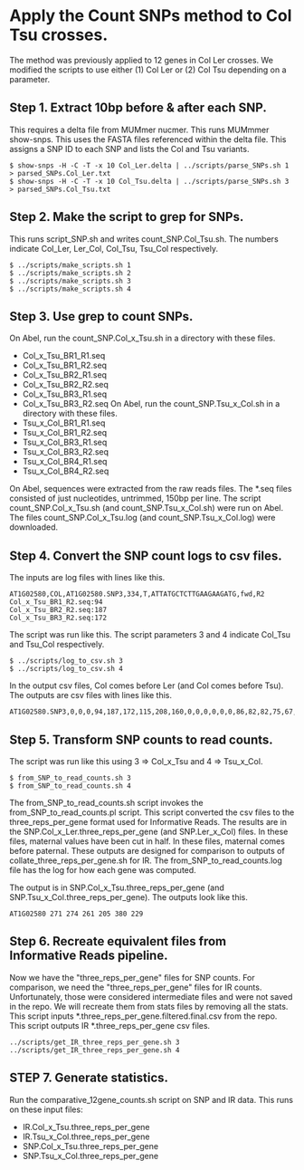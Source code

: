 # Apply the Count SNPs method to Col Tsu crosses.

The method was previously applied to 12 genes in Col Ler crosses.
We modified the scripts to use either (1) Col Ler or (2) Col Tsu depending on a parameter.

## Step 1. Extract 10bp before & after each SNP. 
This requires a delta file from MUMmer nucmer.
This runs MUMmmer show-snps. 
This uses the FASTA files referenced within the delta file.
This assigns a SNP ID to each SNP and lists the Col and Tsu variants.
```
$ show-snps -H -C -T -x 10 Col_Ler.delta | ../scripts/parse_SNPs.sh 1 > parsed_SNPs.Col_Ler.txt
$ show-snps -H -C -T -x 10 Col_Tsu.delta | ../scripts/parse_SNPs.sh 3 > parsed_SNPs.Col_Tsu.txt
```
## Step 2. Make the script to grep for SNPs.
This runs script_SNP.sh and writes count_SNP.Col_Tsu.sh.
The numbers indicate Col_Ler, Ler_Col, Col_Tsu, Tsu_Col respectively.
```
$ ../scripts/make_scripts.sh 1   
$ ../scripts/make_scripts.sh 2   
$ ../scripts/make_scripts.sh 3   
$ ../scripts/make_scripts.sh 4   
```
## Step 3. Use grep to count SNPs.
On Abel, run the count_SNP.Col_x_Tsu.sh in a directory with these files.
* Col_x_Tsu_BR1_R1.seq
* Col_x_Tsu_BR1_R2.seq
* Col_x_Tsu_BR2_R1.seq
* Col_x_Tsu_BR2_R2.seq
* Col_x_Tsu_BR3_R1.seq
* Col_x_Tsu_BR3_R2.seq
On Abel, run the count_SNP.Tsu_x_Col.sh in a directory with these files.
* Tsu_x_Col_BR1_R1.seq
* Tsu_x_Col_BR1_R2.seq
* Tsu_x_Col_BR3_R1.seq
* Tsu_x_Col_BR3_R2.seq
* Tsu_x_Col_BR4_R1.seq
* Tsu_x_Col_BR4_R2.seq

On Abel, sequences were extracted from the raw reads files.
The *.seq files consisted of just nucleotides, untrimmed, 150bp per line.
The script count_SNP.Col_x_Tsu.sh (and count_SNP.Tsu_x_Col.sh) were run on Abel.
The files count_SNP.Col_x_Tsu.log (and count_SNP.Tsu_x_Col.log) were downloaded.

## Step 4. Convert the SNP count logs to csv files.
The inputs are log files with lines like this.
```
AT1G02580,COL,AT1G02580.SNP3,334,T,ATTATGCTCTTGAAGAAGATG,fwd,R2
Col_x_Tsu_BR1_R2.seq:94
Col_x_Tsu_BR2_R2.seq:187
Col_x_Tsu_BR3_R2.seq:172
```
The script was run like this.
The script parameters 3 and 4 indicate Col_Tsu and Tsu_Col respectively.
```
$ ../scripts/log_to_csv.sh 3
$ ../scripts/log_to_csv.sh 4
```
In the output csv files, Col comes before Ler (and Col comes before Tsu).
The outputs are csv files with lines like this.
```
AT1G02580.SNP3,0,0,0,94,187,172,115,208,160,0,0,0,0,0,0,86,82,82,75,67,107,0,0,0
```

## Step 5. Transform SNP counts to read counts.
The script was run like this using 3 => Col_x_Tsu and 4 => Tsu_x_Col.
```
$ from_SNP_to_read_counts.sh 3
$ from_SNP_to_read_counts.sh 4
```
The from_SNP_to_read_counts.sh script invokes the from_SNP_to_read_counts.pl script. 
This script converted the csv files to the three_reps_per_gene format used for Informative Reads. 
The results are in the SNP.Col_x_Ler.three_reps_per_gene (and SNP.Ler_x_Col) files. 
In these files, maternal values have been cut in half. 
In these files, maternal comes before paternal. 
These outputs are designed for comparison to outputs of collate_three_reps_per_gene.sh for IR. 
The from_SNP_to_read_counts.log file has the log for how each gene was computed.

The output is in SNP.Col_x_Tsu.three_reps_per_gene (and SNP.Tsu_x_Col.three_reps_per_gene).
The outputs look like this.
```
AT1G02580 271 274 261 205 380 229
```

## Step 6. Recreate equivalent files from Informative Reads pipeline.
Now we have the "three_reps_per_gene" files for SNP counts.
For comparison, we need the "three_reps_per_gene" files for IR counts.
Unfortunately, those were considered intermediate files and were not saved in the repo.
We will recreate them from stats files by removing all the stats.
This script inputs *.three_reps_per_gene.filtered.final.csv from the repo.
This script outputs IR *.three_reps_per_gene csv files.
```
../scripts/get_IR_three_reps_per_gene.sh 3
../scripts/get_IR_three_reps_per_gene.sh 4
```

## STEP 7. Generate statistics.
Run the comparative_12gene_counts.sh script on SNP and IR data.
This runs on these input files:
* IR.Col_x_Tsu.three_reps_per_gene
* IR.Tsu_x_Col.three_reps_per_gene
* SNP.Col_x_Tsu.three_reps_per_gene
* SNP.Tsu_x_Col.three_reps_per_gene

